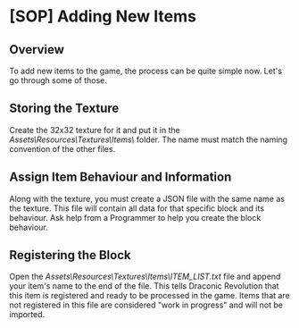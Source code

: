# [SOP] Adding New Items

## Overview

To add new items to the game, the process can be quite simple now. Let's go through some of those.

## Storing the Texture

Create the 32x32 texture for it and put it in the *Assets\Resources\Textures\Items\\* folder. The name must match the naming convention of the other files.

## Assign Item Behaviour and Information

Along with the texture, you must create a JSON file with the same name as the texture. This file will contain all data for that specific block and its behaviour. Ask help from a Programmer to help you create the block behaviour.

## Registering the Block

Open the *Assets\Resources\Textures\Items\ITEM_LIST.txt* file and append your item's name to the end of the file. This tells Draconic Revolution that this item is registered and ready to be processed in the game. Items that are not registered in this file are considered "work in progress" and will not be imported.